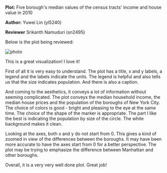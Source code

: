 __Plot:__ Five borough's median values of the census tracts' income and house value in 2010

__Author:__  Yuwei Lin (yl5240)

__Reviewer__ Srikanth Namuduri (sn2495) 

Below is the plot being reviewed:

![photo](https://github.com/picniclin/PUI2017_yl5240/blob/master/HW8_yl5240/HW8_yl5240_3.png)

This is a great visualization! I love it!

First of all it is very easy to understand. The plot has a title, x and y labels, a legend and the labels indicate the units. The legend is helpful and also tells us that the size indicates population. And there is also a caption.

And coming to the aesthetics, it conveys a lot of information without seeming complicated. The plot conveys the median household income, the median house prices and the population of the boroughs of New York City. The choice of colors is good - bright and pleasing to the eye at the same time. The choice of the shape of the marker is appropriate. The part I like the best is indicating the population by size of the circle. The white background makes it clean.

Looking at the axes, both x and y do not start from 0. This gives a kind of zoomed in view of the differences between the boroughs. It may have been more accurate to have the axes start from 0 for a better perspective. The plot may be trying to emphasize the difference between Manhattan and other boroughs. 

Overall, it is a very very well done plot. Great job!
